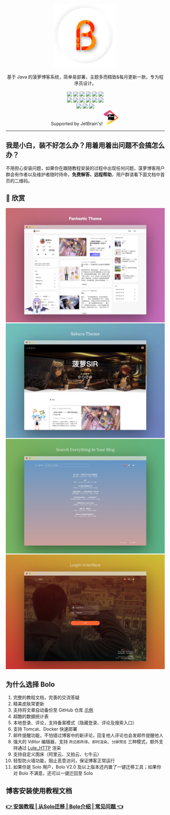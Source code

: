 <p align = "center">
<img alt="Bolo" src="/pic/bolo-circle.png" height="200px" width="200px">
<br><br>
基于 Java 的菠萝博客系统，简单易部署，主题多而精致&每月更新一款，专为程序员设计。
<br><br>
<img src="http://img.shields.io/badge/license-AGPLv3-orange.svg?style=flat-square">
<img src="https://img.shields.io/github/last-commit/adlered/bolo-solo.svg?style=flat-square">
<img src="https://img.shields.io/github/issues-pr-closed/adlered/bolo-solo.svg?style=flat-square">
<img src="https://img.shields.io/github/downloads/adlered/bolo-solo/total?style=flat-square">
<img src="https://img.shields.io/github/v/release/adlered/bolo-solo?style=flat-square">
<img src="https://img.shields.io/github/commit-activity/y/adlered/bolo-solo?style=flat-square">
<br>
<img src="https://img.shields.io/github/languages/code-size/adlered/bolo-solo.svg?style=flat-square">
<img src="https://img.shields.io/github/repo-size/adlered/bolo-solo?style=flat-square">
<img src="https://img.shields.io/github/languages/count/adlered/bolo-solo?style=flat-square">
<img src="https://img.shields.io/github/languages/top/adlered/bolo-solo?style=flat-square">
<img src="https://img.shields.io/github/issues/adlered/bolo-solo?style=flat-square">
<img src="https://img.shields.io/github/issues-closed-raw/adlered/bolo-solo?style=flat-square">
<br>
<img src="https://img.shields.io/github/forks/adlered/bolo-solo?style=flat-square">
<img src="https://img.shields.io/github/stars/adlered/bolo-solo?style=flat-square">
<img src="https://img.shields.io/github/watchers/adlered/bolo-solo?style=flat-square">
<br>
Supported by JetBrain's!
<a href="https://www.jetbrains.com/?from=bolo-solo"><img src="/pic/jetbrains.png" width="50px" height="50px"></a>
</p>

****

## 我是小白，装不好怎么办？用着用着出问题不会搞怎么办？

不用担心安装问题，如果你在跟随教程安装的过程中出现任何问题，菠萝博客用户群会有作者以及维护者随时待命，**免费解答、远程帮助**，用户群请看下面文档中首页的二维码。

## 🌸 欣赏

<img src="/preview/fantastic.png"/>
<img src="/preview/sakura.png"/>
<img src="/preview/search.png"/>
<img src="/preview/login.png"/>

## 为什么选择 Bolo

1. 完整的教程文档，完善的交流答疑
2. 精美皮肤常更新
3. 支持将文章自动备份至 GitHub 仓库 [示例](https://github.com/adlered/bolo-blog)
4. 超酷的数据统计表
5. 本地登录、评论，支持备案模式（隐藏登录、评论及搜索入口）
6. 支持 Tomcat、Docker 快速部署
7. 邮件提醒功能，不怕错过博客中的新评论，回复他人评论也会发邮件提醒他人
8. 强大的 Vditor 编辑器，支持 `所见即所得`、`即时渲染`、`分屏预览` 三种模式，额外支持通过 [Lute_HTTP](https://github.com/88250/lute-http) 渲染
9. 支持自定义图床（阿里云、又拍云、七牛云）
10. 轻型防火墙功能，阻止恶意访问，保证博客正常运行
11. 如果你是 Solo 用户，Bolo V2.0 及以上版本还内置了一键迁移工具；如果你对 Bolo 不满意，还可以一键迁回至 Solo

## 博客安装使用教程文档

### [👉 安装教程 | 从Solo迁移 | Bolo介绍 | 常见问题 👈](https://programmingwithlove.stackoverflow.wiki/bolodoc)
